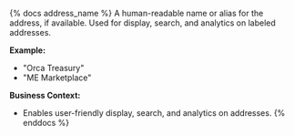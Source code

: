 {% docs address_name %}
A human-readable name or alias for the address, if available. Used for display, search, and analytics on labeled addresses.

**Example:**
- "Orca Treasury"
- "ME Marketplace"

**Business Context:**
- Enables user-friendly display, search, and analytics on addresses.
{% enddocs %} 